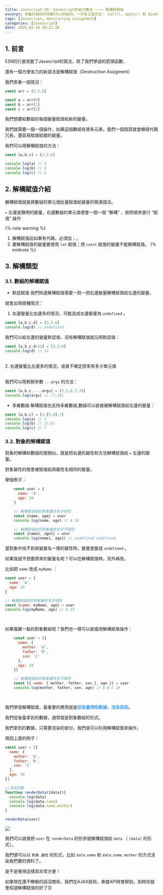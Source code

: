 ```yaml
---
title: Javascript-30- Javascript的省力魔法 ———— 解構與賦值
excerpt: 本篇討論如何改變this的指向。一共有三個方法： call(), apply() 和 bind()。
tags: [Javascript, destructing assignment] 
categories: [Javascript]
date: 2025-01-16 20:23:20
---
```


## 1. 前言
ES6的引進改變了Javascript的寫法，除了我們學過的箭頭函數，

還有一個方便省力的新語法是解構賦值（Destructiion Assigment）

我們來看一個情況：
```javascript
const arr = [3,5,6]

const a = arr[0]
const b = arr[1]
const c = arr[2]
```

我們想要給數組的每個變量賦值給新的變量，

我們就需要一個一個操作，如果這個數組有很多元素，我們一個個寫就會顯得代碼冗長，還容易賦值給錯的變量。

我們可以用解構賦值的方法：
```javascript
const [a,b,c] = [3,5,6]

console.log(a) // 3
console.log(b) // 5
console.log(c) // 6
```

## 2. 解構賦值介紹
解構賦值就是將數組的單元值批量賦值給變量的簡潔語法。

`=` 左邊是聲明的變量，右邊數組的單元值便會一個一個 “解構” ，按照順序進行 “賦值” 操作

{% note warning %}
1. 解構賦值前如果有代碼，必須加 `;` 。
2. 要解構賦值的變量要使用 `let` 賦值；用 `const` 賦值的變量不能解構賦值。
{% endnote %}

## 3. 解構類型

### 3.1. 數組的解構賦值
- 默認賦值
我們知道解構賦值需要一對一把右邊變量解構賦值給左邊的變量，

就會出現兩種情況：

1. 左邊變量比右邊多的情況，可能造成左邊變量為 `undefined` 。

```javascript
const [a,b,c,d] = [3,5,6]
console.log(d) // undefined
```

我們可以給左邊的變量默認值，沒有解構賦值就沿用默認值：

```javascript
const [a,b,c,d=12] = [3,5,6]
console.log(d) // 12
```
<br>
2. 右邊變量比左邊多的情況，或者不確定原來有多少單元值
<br>
<br>

我們可以用剩餘參數 `...args` 的方法：
```javascript
const [a,b,c, ...args] = [3,5,6,7,19]
console.log(args) // [7,19]
```

- 多維數組
解構賦值也支持多維數組,數組可以直接被解構賦值給左邊的變量：
```javascript
const [a,b,c] = [3,[5,6],7]
console.log(a) // 3
console.log(b) // [5,6]
console.log(c) // 7
```

### 3.2. 對象的解構賦值
對象的解構和數組的很相似，就是把右邊的屬性和方法解構賦值給 `=` 左邊的變量。

對象屬性的值會被賦值給與屬性名相同的變量。

擧個例子：
```javascript
    const user = {
      name: 'A',
      age: 19
    }

    // 解構賦值給的對象屬性名字相同
    const {name, age} = user
    console.log(name, age) // A 19

    // 解構賦值給的對象屬性名字不相同
    const {name1, age1} = user
    console.log(name1, age1) // undefined undefined
```

當對象中找不到與變量名一樣的屬性時，變量會變成 `undefined` 。
<br>

如果我就不想要原來的變量名呢？可以在解構賦值時，另外再改。

比如把 `name` 改成 `myName` ：

```javascript
const user = {
  name: 'A',
  age: 19
}

// 解構賦值給的對象屬性名字相同
const {name: myName, age} = user
console.log(myName, age) // A 19
```
<br>

如果複雜一點的對象數組呢？我們也一樣可以直接用解構賦值操作：
```javascript
    const user = [{
      name: {
        mother: 'A',
        father: 'B',
        son: 'C'
      },
      age: 19
    }]

    // 解構賦值給的對象屬性名字相同
    const [{ name: { mother, father, son }, age }] = user
    console.log(mother, father, son, age) // A B C 19
```
<br>

我們學習解構賦值，最重要的應用就是<font color="#46A3FF">**從後臺撈取數據，渲染頁面**</font>。

我們從後臺拿到的數據，通常就是對象數組的形式。

我們拿到的數據，只需要渲染的部分。我們就可以利用解構賦值來操作。
<br>

用回上面的例子：
```javascript
const user = [{
  name: {
    mother: 'A',
    father: 'B',
    son: 'C'
  },
  age: 19
}]

//渲染函數
function renderData([data]){
  console.log(data)
  console.log(data.name)
  console.log(data.name.mother)
}

renderData(user)
```
![](/img/JS/JS-30-1.png)

我們可以直接把 `user` 在 `renderData` 的形參就解構賦值給 `data` （ `[data]` 的形式）。

我們便可以以 `對象.屬性` 的形式，比如 `data.name` 和 `data.name.mother` 的方式渲染我們要的資料了。
<br>

是不是覺得這樣寫非常方便！

如果現在還不瞭解的話沒關係，我們在AJAX技術，串接API時會聊到。到時你就會知道解構賦值的好了😊
<br>

